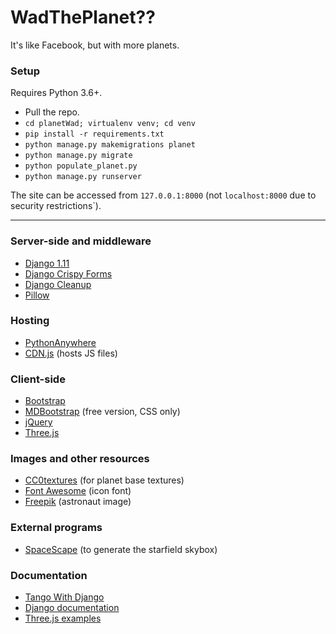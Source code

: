 # WadThePlanet??
It's like Facebook, but with more planets.

### Setup
Requires Python 3.6+.
- Pull the repo.
- `cd planetWad; virtualenv venv; cd venv`
- `pip install -r requirements.txt`
- `python manage.py makemigrations planet`
- `python manage.py migrate`
- `python populate_planet.py`
- `python manage.py runserver`

The site can be accessed from `127.0.0.1:8000` (not `localhost:8000` due to security restrictions`).

* * * * *

### Server-side and middleware
- [Django 1.11](https://www.djangoproject.com/)
- [Django Crispy Forms](https://django-crispy-forms.readthedocs.io/en/latest/)
- [Django Cleanup](https://github.com/un1t/django-cleanup)
- [Pillow](https://pillow.readthedocs.io/en/stable/)

### Hosting
- [PythonAnywhere](https://pythonanywhere.com)
- [CDN.js](https://cdnjs.com/) (hosts JS files)

### Client-side
- [Bootstrap](https://getbootstrap.com)
- [MDBootstrap](https://mdbootstrap.com/) (free version, CSS only)
- [jQuery](https://jquery.com)
- [Three.js](https://threejs.org)

### Images and other resources
- [CC0textures](https://cc0textures.com/view.php?tex=Ground14) (for planet base textures)
- [Font Awesome](https://fontawesome.com/font) (icon font)
- [Freepik](https://www.freepik.com/free-vector/classic-astronaut-character-with-flat-design_2868156.htm) (astronaut image)

### External programs
- [SpaceScape](http://alexcpeterson.com/spacescape/) (to generate the starfield skybox)

### Documentation
- [Tango With Django](https://www.tangowithdjango.com/)
- [Django documentation](https://docs.djangoproject.com/en/1.11/)
- [Three.js examples](https://threejs.org/examples/)


